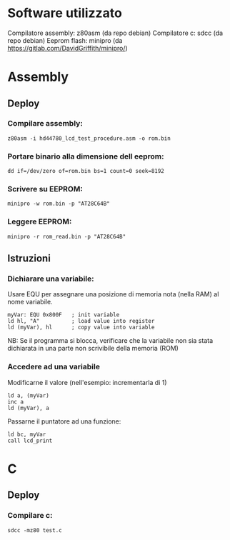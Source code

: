 # Software utilizzato
Compilatore assembly: z80asm (da repo debian)
Compilatore c: sdcc (da repo debian)
Eeprom flash: minipro (da https://gitlab.com/DavidGriffith/minipro/)

# Assembly
## Deploy
### Compilare assembly:
`z80asm -i hd44780_lcd_test_procedure.asm -o rom.bin`
### Portare binario alla dimensione dell eeprom:
`dd if=/dev/zero of=rom.bin bs=1 count=0 seek=8192`
### Scrivere su EEPROM:
`minipro -w rom.bin -p "AT28C64B"`
### Leggere EEPROM:
`minipro -r rom_read.bin -p "AT28C64B"`
## Istruzioni
### Dichiarare una variabile:
Usare EQU per assegnare una posizione di memoria nota (nella RAM) al nome variabile.
```
myVar: EQU 0x800F   ; init variable
ld hl, "A"          ; load value into register
ld (myVar), hl      ; copy value into variable
```
NB: Se il programma si blocca, verificare che la variabile non sia stata dichiarata in una parte non scrivibile della memoria (ROM)
### Accedere ad una variabile
Modificarne il valore (nell'esempio: incrementarla di 1)
```
ld a, (myVar)
inc a
ld (myVar), a
```
Passarne il puntatore ad una funzione:
```
ld bc, myVar
call lcd_print
```

# C
## Deploy
### Compilare c:
`sdcc -mz80 test.c`
